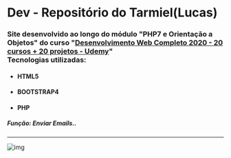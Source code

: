 <h1>Dev - Repositório do Tarmiel(Lucas)</h1>
<h3>Site desenvolvido ao longo do módulo "PHP7 e Orientação a Objetos" do curso "<a href="https://www.udemy.com/course/web-completo/">Desenvolvimento Web Completo 2020 - 20 cursos + 20 projetos - Udemy</a>"
<br>
Tecnologias utilizadas:</h3>

<ul>
  <li><h4>HTML5</h4></li>
  <li><h4>BOOTSTRAP4</h4></li>
  <li><h4>PHP</h4></li>
</ul>

<h5>Função: Enviar Emails..</h5>
<hr>

![img](https://github.com/Tarmiel/PJ_web/blob/master/app_SendEmail/mailsend.png)
